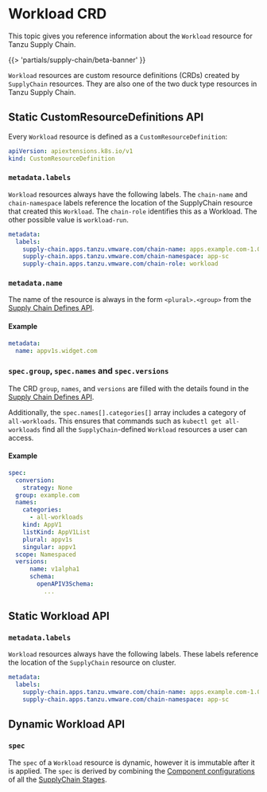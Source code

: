 # Workload CRD

This topic gives you reference information about the `Workload` resource for Tanzu Supply Chain.

{{> 'partials/supply-chain/beta-banner' }}

`Workload` resources are custom resource definitions (CRDs) created by `SupplyChain` resources.
They are also one of the two duck type resources in Tanzu Supply Chain.

## Static CustomResourceDefinitions API

Every `Workload` resource is defined as a `CustomResourceDefinition`:

```yaml
apiVersion: apiextensions.k8s.io/v1
kind: CustomResourceDefinition
```

### `metadata.labels`

`Workload` resources always have the following labels. The `chain-name` and `chain-namespace` labels
reference the location of the SupplyChain resource that created this `Workload`. The `chain-role`
identifies this as a Workload. The other possible value is `workload-run`.

```yaml
metadata:
  labels:
    supply-chain.apps.tanzu.vmware.com/chain-name: apps.example.com-1.0.0
    supply-chain.apps.tanzu.vmware.com/chain-namespace: app-sc
    supply-chain.apps.tanzu.vmware.com/chain-role: workload
```

### `metadata.name`

The name of the resource is always in the form `<plural>.<group>` from the
[Supply Chain Defines API](supplychain.hbs.md#specdefines).

#### Example

```yaml
metadata:
  name: appv1s.widget.com
```

### `spec.group`, `spec.names` and `spec.versions`

The CRD `group`, `names`, and `versions` are filled with the details found in the
[Supply Chain Defines API](./supplychain.hbs.md#specdefines).

Additionally, the `spec.names[].categories[]` array includes a category of `all-workloads`. This
ensures that commands such as `kubectl get all-workloads` find all the `SupplyChain`-defined
`Workload` resources a user can access.

#### Example

```yaml
spec:
  conversion:
    strategy: None
  group: example.com
  names:
    categories:
      - all-workloads
    kind: AppV1
    listKind: AppV1List
    plural: appv1s
    singular: appv1
  scope: Namespaced
  versions:
      name: v1alpha1
      schema:
        openAPIV3Schema:
          ...
```

## Static Workload API

### `metadata.labels`

`Workload` resources always have the following labels. These labels reference the location of the
`SupplyChain` resource on cluster.

```yaml
metadata:
  labels:
    supply-chain.apps.tanzu.vmware.com/chain-name: apps.example.com-1.0.0
    supply-chain.apps.tanzu.vmware.com/chain-namespace: app-sc
```

## Dynamic Workload API

### `spec`

The `spec` of a `Workload` resource is dynamic, however it is immutable after it is applied. The
`spec` is derived by combining the [Component configurations](component.hbs.md#specconfig) of all
the [SupplyChain Stages](supplychain.hbs.md#specstages).

<!--
[Duck Typed Resources]: ./duck-types.hbs.md
[SupplyChain]: ./supplychain.hbs.md
[SupplyChains]: supplychain.hbs.md
[Workload]: ./workload.hbs.md
[Component]: component.hbs.md
[Components]: component.hbs.md
[WorkloadRun]: workloadrun.hbs.md
[CRD]: https://kubernetes.io/docs/concepts/extend-kubernetes/api-extension/custom-resources/ "Kubernetes Custom Resource documentation"
[Kind]: https://kubernetes.io/docs/concepts/overview/working-with-objects/ "Kubernetes documentation for Objects"
-->